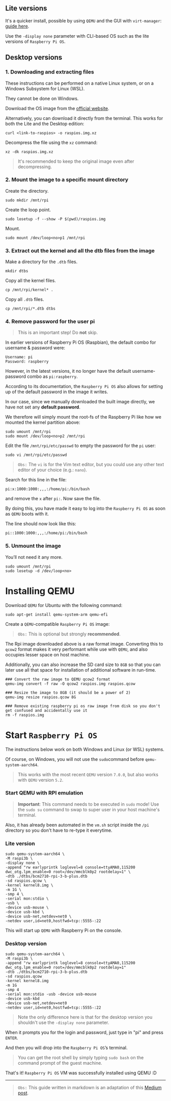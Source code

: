 
## Lite versions
It's a quicker install, possible by using `QEMU` and the GUI with `virt-manager`: [guide here](https://dominoc925.blogspot.com/2021/10/use-virtual-machine-manager-to-create.html?m=1&fbclid=IwAR3yQbdF_bnP6fzOiW6xfRYmljqlz7nJudSjZU1mtfdOpljL30-A0p_cskg).

Use the `-display none` parameter with CLI-based OS such as the lite versions of `Raspberry Pi OS`.

## Desktop versions

### 1. Downloading and extracting files

These instructions can be performed on a native Linux system, or on a Windows Subsystem for Linux (WSL). 

They cannot be done on Windows.

Download the OS image from the [official website](https://www.raspberrypi.com/software/operating-systems/).

Alternatively, you can download it directly from the terminal. This works for both the Lite and the Desktop edition:

```shell 
curl <link-to-raspios> -o raspios.img.xz
```

Decompress the file using the `xz` command:
```shell 
xz -dk raspios.img.xz
```

> It's recommended to keep the original image even after decompressing.

### 2. Mount the image to a specific mount directory
Create the directory.
```shell
sudo mkdir /mnt/rpi
```

Create the loop point.
```shell
sudo losetup -f --show -P $(pwd)/raspios.img
```

Mount.
```shell
sudo mount /dev/loop<no>p1 /mnt/rpi
```

### 3. Extract out the kernel and all the dtb files from the image
Make a directory for the `.dtb` files.
```shell
mkdir dtbs
```

Copy all the kernel files.
```shell
cp /mnt/rpi/kernel* .
```

Copy all `.dtb` files.
```shell
cp /mnt/rpi/*.dtb dtbs
```

### 4. Remove password for the user pi

> This is an important step! Do **not** skip.

In earlier versions of Raspberry Pi OS (Raspbian), the default combo for username & password were: 
```
Username: pi
Password: raspberry
```

However, in the latest versions, it no longer have the default username-password combo as `pi:raspberry`. 

According to its documentation, the `Raspberry Pi OS` also allows for setting up of the default password in the image it writes.

In our case, since we manually downloaded the built image directly, we have not set any **default password**.

We therefore will simply mount the root-fs of the Raspberry Pi like how we mounted the kernel partition above:
```shell
sudo umount /mnt/rpi
sudo mount /dev/loop<no>p2 /mnt/rpi
```

Edit the file `/mnt/rpi/etc/passwd` to empty the password for the `pi` user:

    sudo vi /mnt/rpi/etc/passwd

> `Obs:` The `vi` is for the Vim text editor, but you could use any other text editor of your choice (e.g.: `nano`). 

Search for this line in the file:
```
pi:x:1000:1000:,,,:/home/pi:/bin/bash
```

and remove the `x` after `pi:`. Now save the file. 

By doing this, you have made it easy to log into the `Raspberry Pi OS` as soon as `QEMU` boots with it.

The line should now look like this:
```
pi::1000:1000:,,,:/home/pi:/bin/bash
```

### 5. Unmount the image

You’ll not need it any more.

```shell
sudo umount /mnt/rpi
sudo losetup -d /dev/loop<no>
```

# Installing QEMU

Download `QEMU` for Ubuntu with the following command:

```shell
sudo apt-get install qemu-system-arm qemu-efi
```

Create a `QEMU`-compatible `Raspberry Pi OS` image:

> `Obs:` This is optional but strongly **recommended**.

The Rpi image downloaded above is a raw format image. 
Converting this to `qcow2` format makes it very performant while use with `QEMU`, and also occupies lesser space on host machine.

Additionally, you can also increase the SD card size to `8GB` so that you can later use all that space for installation of additional software in run-time.

```shell
### Convert the raw image to QEMU qcow2 format
qemu-img convert -f raw -O qcow2 raspios.img raspios.qcow 

### Resize the image to 8GB (it should be a power of 2)    
qemu-img resize raspios.qcow 8G

### Remove existing raspberry pi os raw image from disk so you don't get confused and accidentally use it
rm -f raspios.img
```

# Start `Raspberry Pi OS`

The instructions below work on both Windows and Linux (or WSL) systems.

Of course, on Windows, you will not use the `sudo`command before `qemu-system-aarch64`.

> This works with the most recent `QEMU` version `7.0.0`, but also works with `QEMU` version `5.2`.

### Start QEMU with RPI emulation

> **Important**: This command needs to be executed in `sudo` mode! Use the `sudo su` command to swap to super user in your host machine's terminal.

Also, it has already been automated in the `vm.sh` script inside the `/pi` directory so you don't have to re-type it everytime.

### Lite version 
```shell
sudo qemu-system-aarch64 \
-M raspi3b \
-display none \
-append "rw earlyprintk loglevel=8 console=ttyAMA0,115200 dwc_otg.lpm_enable=0 root=/dev/mmcblk0p2 rootdelay=1" \
-dtb ./dtbs/bcm2710-rpi-3-b-plus.dtb 
-sd raspios.qcow \
-kernel kernel8.img \
-m 1G \
-smp 4 \
-serial mon:stdio \
-usb \
-device usb-mouse \
-device usb-kbd \
-device usb-net,netdev=net0 \
-netdev user,id=net0,hostfwd=tcp::5555-:22
```

This will start up `QEMU` with Raspberry Pi on the console. 

### Desktop version
```shell
sudo qemu-system-aarch64 \
-M raspi3b \
-append "rw earlyprintk loglevel=8 console=ttyAMA0,115200 dwc_otg.lpm_enable=0 root=/dev/mmcblk0p2 rootdelay=1"
-dtb ./dtbs/bcm2710-rpi-3-b-plus.dtb
-sd raspios.qcow
-kernel kernel8.img
-m 1G
-smp 4
-serial mon:stdio -usb -device usb-mouse
-device usb-kbd
-device usb-net,netdev=net0
-netdev user,id=net0,hostfwd=tcp::5555-:22
```
> Note the only difference here is that for the desktop version you shouldn't use the `-display none` parameter.

When it prompts you for the login and password, just type in "pi" and press `ENTER`. 

And then you will drop into the `Raspberry Pi OS`’s terminal. 

> You can get the root shell by simply typing `sudo bash` on the command prompt of the guest machine.

That's it! `Raspberry Pi OS` VM was successfully installed using QEMU :D

---
> `Obs:` This guide written in markdown is an adaptation of this [Medium post](https://blog.ramdoot.in/emulating-raspberry-pi-on-with-qemu-951283daf2bd#83ca).
